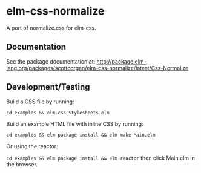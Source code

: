# elm-css-normalize

A port of normalize.css for elm-css.


## Documentation

See the package documentation at: http://package.elm-lang.org/packages/scottcorgan/elm-css-normalize/latest/Css-Normalize


## Development/Testing

Build a CSS file by running:

`cd examples && elm-css Stylesheets.elm`

Build an example HTML file with inline CSS by running:

`cd examples && elm package install && elm make Main.elm`

Or using the reactor:

`cd examples && elm package install && elm reactor` then click Main.elm in the browser.
